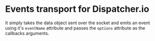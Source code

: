 # Events transport for Dispatcher.io

It simply takes the data object sent over the socket and emits an event using it's `eventName` attribute and passes the `options` attribute as the callbacks arguments.
